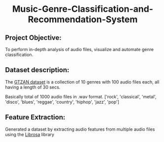 <h1><p align = "center">Music-Genre-Classification-and-Recommendation-System</p></h1>

## Project Objective:
To perform in-depth analysis of audio files, visualize and automate genre classification.

## Dataset description:
The [GTZAN dataset](https://www.kaggle.com/datasets/andradaolteanu/gtzan-dataset-music-genre-classification) is a collection of 10 genres with 100 audio files each, all having a length of 30 secs.

Basically total of 1000 audio files in .wav format.
['rock', 'classical', 'metal', 'disco', 'blues', 'reggae', 'country', 'hiphop', 'jazz', 'pop']

## Feature Extraction:
Generated a dataset by extracting audio features from multiple audio files using the [Librosa](https://librosa.org/doc/latest/tutorial.html) library

